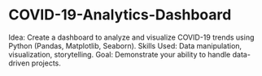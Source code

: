 # COVID-19-Analytics-Dashboard
Idea: Create a dashboard to analyze and visualize COVID-19 trends using Python (Pandas, Matplotlib, Seaborn). Skills Used: Data manipulation, visualization, storytelling. Goal: Demonstrate your ability to handle data-driven projects.
